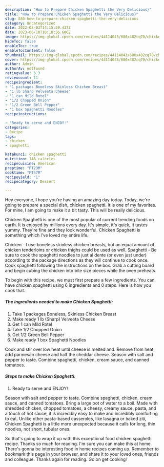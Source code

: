 ```yaml
---
description: "How to Prepare Chicken Spaghetti the Very Delicious}"
title: "How to Prepare Chicken Spaghetti the Very Delicious}"
slug: 880-how-to-prepare-chicken-spaghetti-the-very-delicious
category: Uncategorized
date: 2022-08-03T14:15:59.437Z
date: 2023-06-10T10:10:56.606Z
image: https://img-global.cpcdn.com/recipes/44114043/680x482cq70/chicken-spaghetti-recipe-main-photo.jpg
hideToc: false
enableToc: true
enableTocContent: false
thumbnail: https://img-global.cpcdn.com/recipes/44114043/680x482cq70/chicken-spaghetti-recipe-main-photo.jpg
cover: https://img-global.cpcdn.com/recipes/44114043/680x482cq70/chicken-spaghetti-recipe-main-photo.jpg
author: Admin
authorAv: notfound
ratingvalue: 3.3
reviewcount: 11
recipeingredient:
- "1 packages Boneless Skinless Chicken Breast"
- "1 lb Sharp Velveeta Cheese"
- "1 can Mild Rotel"
- "1/2 Chopped Onion"
- "1/2 Green Bell Pepper"
- "1 box Spaghetti Noodles"
recipeinstructions:

- "Ready to serve and ENJOY!"
categories:
- Recipe
tags:
- chicken
- spaghetti

katakunci: chicken spaghetti 
nutrition: 146 calories
recipecuisine: American
preptime: "PT23M"
cooktime: "PT47M"
recipeyield: "1"
recipecategory: Dessert

---
```



Hey everyone, I hope you're having an amazing day today. Today, we're going to prepare a special dish, chicken spaghetti. It is one of my favorites. For mine, I am going to make it a bit tasty. This will be really delicious.

Chicken Spaghetti is one of the most popular of current trending foods on earth. It is enjoyed by millions every day. It's simple, it's quick, it tastes yummy. They're fine and they look wonderful. Chicken Spaghetti is something which I've loved my entire life.

Chicken - I use boneless skinless chicken breasts, but an equal amount of chicken tenderloins or chicken thighs could be used as well. Spaghetti - Be sure to cook the spaghetti noodles to just al dente (or even just under) according to the package directions as they will continue to cook once. Cook spaghetti following the instructions on the box. Grab a cutting board and begin cubing the chicken into bite size pieces while the oven preheats.


To begin with this recipe, we must first prepare a few ingredients. You can have chicken spaghetti using 6 ingredients and 0 steps. Here is how you cook that.

<!--inarticleads1-->

##### The ingredients needed to make Chicken Spaghetti:

1. Take 1 packages Boneless, Skinless Chicken Breast
1. Make ready 1 lb (Sharp) Velveeta Cheese
1. Get 1 can Mild Rotel
1. Take 1/2 Chopped Onion
1. Get 1/2 Green Bell Pepper
1. Make ready 1 box Spaghetti Noodles


Cook and stir over low heat until cheese is melted and. Remove from heat, add parmesan cheese and half the cheddar cheese. Season with salt and pepper to taste. Combine spaghetti, chicken, cream sauce, and canned tomatoes. 

<!--inarticleads2-->

##### Steps to make Chicken Spaghetti:


1. Ready to serve and ENJOY!

Season with salt and pepper to taste. Combine spaghetti, chicken, cream sauce, and canned tomatoes. Bring a large pot of water to a boil. Made with shredded chicken, chopped tomatoes, a cheesy, creamy sauce, pasta, and a touch of hot sauce, it is incredibly easy to make and incredibly comforting to eat. Unlike other pasta-based casseroles, like lasagna or baked ziti, Chicken Spaghetti is a little more unexpected because it calls for long, thin noodles, not short, tubular ones. 

So that's going to wrap it up with this exceptional food chicken spaghetti recipe. Thanks so much for reading. I'm sure you can make this at home. There's gonna be interesting food in home recipes coming up. Remember to bookmark this page in your browser, and share it to your loved ones, friends and colleague. Thanks again for reading. Go on get cooking!
